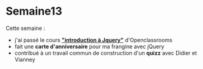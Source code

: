 # Semaine13
Cette semaine :
* j'ai passé le cours **<a href="https://openclassrooms.com/course-certificates/9013147078">"introduction à Jquery"</a>** d'Openclassrooms
* fait une **carte d'anniversaire** pour ma frangine avec jQuery
* contribué à un travail commun de construction d'un **quizz** avec Didier et Vianney
